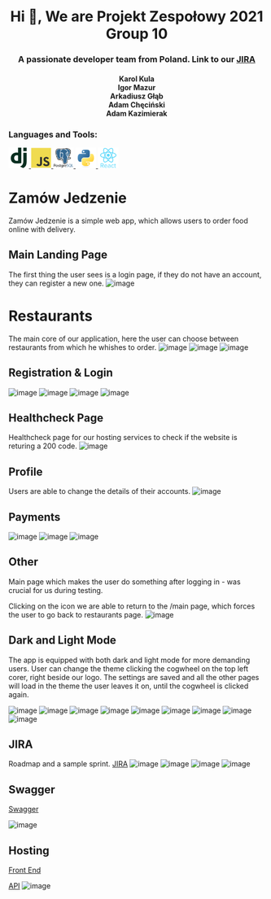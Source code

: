 <h1 align="center">Hi 👋, We are Projekt Zespołowy 2021 Group 10</h1>
<h3 align="center">A passionate developer team from Poland. Link to our <a href="https://team-1634732274320.atlassian.net/jira/software/projects/PZA/boards/1">JIRA</a></h3>
<h4 align="center">Karol Kula<br>Igor Mazur<br>Arkadiusz Głąb<br>Adam Chęciński<br>Adam Kazimierak</h4>


<h3 align="left">Languages and Tools:</h3>
<p align="left"> <a href="https://www.djangoproject.com/" target="_blank" rel="noreferrer"> <img src="https://raw.githubusercontent.com/devicons/devicon/master/icons/django/django-plain.svg" alt="django" width="40" height="40"/> </a> <a href="https://developer.mozilla.org/en-US/docs/Web/JavaScript" target="_blank" rel="noreferrer"> <img src="https://raw.githubusercontent.com/devicons/devicon/master/icons/javascript/javascript-original.svg" alt="javascript" width="40" height="40"/> </a> <a href="https://www.postgresql.org" target="_blank" rel="noreferrer"> <img src="https://raw.githubusercontent.com/devicons/devicon/master/icons/postgresql/postgresql-original-wordmark.svg" alt="postgresql" width="40" height="40"/> </a> <a href="https://www.python.org" target="_blank" rel="noreferrer"> <img src="https://raw.githubusercontent.com/devicons/devicon/master/icons/python/python-original.svg" alt="python" width="40" height="40"/> </a> <a href="https://reactjs.org/" target="_blank" rel="noreferrer"> <img src="https://raw.githubusercontent.com/devicons/devicon/master/icons/react/react-original-wordmark.svg" alt="react" width="40" height="40"/> </a> </p>

# Zamów Jedzenie

Zamów Jedzenie is a simple web app, which allows users to order food online with delivery. 

## Main Landing Page

The first thing the user sees is a login page, if they do not have an account, they can register a new one. 
![image](https://user-images.githubusercontent.com/11295764/177369326-2777a0e3-9608-4bb9-9688-b5ac5181d609.png)

# Restaurants 

The main core of our application, here the user can choose between restaurants from which he whishes to order. 
![image](https://user-images.githubusercontent.com/11295764/177700332-bd964039-a95a-43e8-8ee2-4c6b82aaaa13.png)
![image](https://user-images.githubusercontent.com/11295764/177700469-dae279eb-b29c-4528-b5c2-25beb0ccdf74.png)
![image](https://user-images.githubusercontent.com/11295764/177700535-93b73f4b-e606-4806-81c7-e00295f1dddb.png)


## Registration & Login

![image](https://user-images.githubusercontent.com/11295764/177369506-10754d0e-4f94-4254-bab4-d493fd2c6762.png)
![image](https://user-images.githubusercontent.com/11295764/177369756-8aef9b2f-78fa-4677-9b65-a23125daeac2.png)
![image](https://user-images.githubusercontent.com/11295764/177369828-3b12e400-b2e6-48d5-896a-d2e8a1a2d694.png)
![image](https://user-images.githubusercontent.com/11295764/177369851-fe345006-c993-4fb2-80de-4647fd25f91c.png)


## Healthcheck Page

Healthcheck page for our hosting services to check if the website is returing a 200 code. 
![image](https://user-images.githubusercontent.com/11295764/177370249-6fdc7e55-353a-4012-82c6-f5c8266b0f9e.png)



## Profile

Users are able to change the details of their accounts. 
![image](https://user-images.githubusercontent.com/11295764/177370153-ee1b1a1d-d2cd-48be-a37d-4c864db562a8.png)

## Payments

![image](https://user-images.githubusercontent.com/11295764/177700646-0e384f29-8ab8-47d9-b8a6-927be2cf13a3.png)
![image](https://user-images.githubusercontent.com/11295764/177700680-da8ca2f7-9991-467e-9afd-31c637ffbff9.png)
![image](https://user-images.githubusercontent.com/11295764/177700730-fc71e375-0abf-499a-9866-2abf5d46c9aa.png)


## Other

Main page which makes the user do something after logging in - was crucial for us during testing. 

Clicking on the icon we are able to return to the /main page, which forces the user to go back to restaurants page. 
![image](https://user-images.githubusercontent.com/11295764/177373476-4898865e-c5fa-41c3-8f3d-e00c313889f9.png)


## Dark and Light Mode

The app is equipped with both dark and light mode for more demanding users. User can change the theme clicking the cogwheel on the top left corer, right beside our logo. The settings are saved and all the other pages will load in the theme the user leaves it on, until the cogwheel is clicked again. 

![image](https://user-images.githubusercontent.com/11295764/177370338-ce333c8a-a769-4478-8434-d0074eb8dece.png)
![image](https://user-images.githubusercontent.com/11295764/177370374-f0c02861-5f1c-494d-a51e-1133c8725202.png)
![image](https://user-images.githubusercontent.com/11295764/177370443-0db1c985-6fd6-438a-ad67-7087079eb2ae.png)
![image](https://user-images.githubusercontent.com/11295764/177551593-89a2843e-0553-401d-b672-0d3f7c18968d.png)
![image](https://user-images.githubusercontent.com/11295764/177701354-812b4656-3773-418f-ae96-e4ab3ae4937a.png)
![image](https://user-images.githubusercontent.com/11295764/177701428-42c1b3fc-48b7-4f32-8034-6d1e53c4c3da.png)
![image](https://user-images.githubusercontent.com/11295764/177700924-704ad65f-c93b-47e3-95fa-478a0dd901ff.png)
![image](https://user-images.githubusercontent.com/11295764/177700945-d630e604-87ec-403b-966a-f4f7c7c26395.png)
![image](https://user-images.githubusercontent.com/11295764/177700982-ff8d3aa6-6c12-4310-af3a-1cd9248679db.png)


## JIRA

Roadmap and a sample sprint. <a href="https://team-1634732274320.atlassian.net/jira/software/projects/PZA/boards/1">JIRA</a>
![image](https://user-images.githubusercontent.com/11295764/177371677-ad0306bd-e5d7-4bbe-a531-bff65b4356e5.png)
![image](https://user-images.githubusercontent.com/11295764/177371827-e57b9d37-12f5-4991-9ab3-20654433d550.png)
![image](https://user-images.githubusercontent.com/11295764/177371866-3fb217f1-85b6-4e91-a56f-3303cadc8b72.png)
![image](https://user-images.githubusercontent.com/11295764/177372548-ddf6f0db-78ee-43ea-acde-a5117a894af0.png)


## Swagger

<a href="https://test-api-zamow-jedzenie.herokuapp.com/swagger/">Swagger</a>

![image](https://user-images.githubusercontent.com/11295764/177372764-ba917a81-8838-4499-ad98-bbd352ff5b0e.png)

## Hosting

<a href="https://test-zamow-jedzenie.herokuapp.com/">Front End</a>

<a href="https://test-api-zamow-jedzenie.herokuapp.com/">API</a>
![image](https://user-images.githubusercontent.com/11295764/177373555-d6a4d5ca-30d1-4d9e-9939-e88076e80cf2.png)


